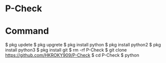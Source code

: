 # P-Check
# Command
$ pkg updete 
$ pkg upgrete 
$ pkg install python 
$ pkg install python2
$ pkg install python3
$ pkg install git 
$ rm -rf P-Check
$ git clone https://github.com/HKROKY909/P-Check
$ cd P-Check
$ python 
